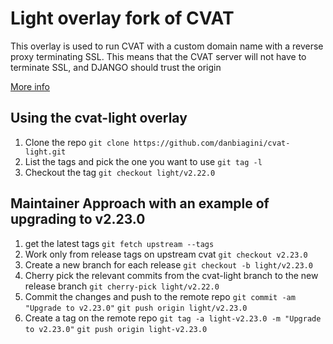 # Light overlay fork of CVAT

This overlay is used to run CVAT with a custom domain name with a reverse proxy terminating SSL.  This means that the CVAT server will not have to terminate SSL, and DJANGO should trust the origin

[More info](https://github.com/cvat-ai/cvat/pull/6322#issuecomment-2257131513)

## Using the cvat-light overlay
1. Clone the repo
```git clone https://github.com/danbiagini/cvat-light.git```
1. List the tags and pick the one you want to use
```git tag -l```
1. Checkout the tag
```git checkout light/v2.22.0```

## Maintainer Approach with an example of upgrading to v2.23.0
1. get the latest tags
```git fetch upstream --tags```
1. Work only from release tags on upstream cvat
```git checkout v2.23.0```
1. Create a new branch for each release
```git checkout -b light/v2.23.0```
1. Cherry pick the relevant commits from the cvat-light branch to the new release branch
```git cherry-pick light/v2.22.0```
1. Commit the changes and push to the remote repo
```git commit -am "Upgrade to v2.23.0"```
```git push origin light/v2.23.0```
1. Create a tag on the remote repo
```git tag -a light-v2.23.0 -m "Upgrade to v2.23.0"```
```git push origin light-v2.23.0```
